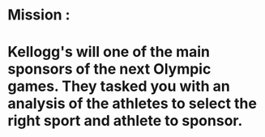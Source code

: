 # Mission :
# Kellogg's will one of the main sponsors of the next Olympic games. They tasked you with an analysis of the athletes to select the right sport and athlete to sponsor.
